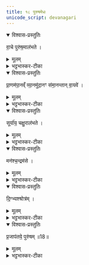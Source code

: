 ```yaml
---
title: १८ पुरुषमेधः
unicode_script: devanagari
---
```



<details open><summary>विश्वास-प्रस्तुतिः</summary>

वा॒चे पुरु॑ष॒माल॑भते ।
</details>

<details><summary>मूलम्</summary>

वा॒चे पुरु॑ष॒माल॑भते ।
</details>

<details><summary>भट्टभास्कर-टीका</summary>

1वाचे पुरुषं वाचः पूरकं शरीरम् ।   
</details>

<details open><summary>विश्वास-प्रस्तुतिः</summary>

प्रा॒णम॑पा॒नव्ँ व्या॒नमु॑दा॒नꣳ स॑मा॒नन्तान् वा॒यवे॑ ।     
</details>

<details><summary>मूलम्</summary>

प्रा॒णम॑पा॒नव्ँ व्या॒नमु॑दा॒नꣳ स॑मा॒नन्तान् वा॒यवे॑ ।     
</details>

<details><summary>भट्टभास्कर-टीका</summary>

प्राणादीन् तस्मिन् शरीरे स्थितान् वायुवृत्तिभेदान् ।
</details>

<details open><summary>विश्वास-प्रस्तुतिः</summary>

सूर्या॑य॒ चक्षु॒राल॑भते ।
</details>

<details><summary>मूलम्</summary>

सूर्या॑य॒ चक्षु॒राल॑भते ।
</details>

<details><summary>भट्टभास्कर-टीका</summary>

सूर्याय चक्षुः तस्मिन्नेव शरीरे स्थितम् ।
</details>

<details open><summary>विश्वास-प्रस्तुतिः</summary>

मन॑श्च॒न्द्रम॑से ।
</details>

<details><summary>मूलम्</summary>

मन॑श्च॒न्द्रम॑से ।
</details>

<details><summary>भट्टभास्कर-टीका</summary>

चन्द्रमसे मनः । मनसः प्रथमनिर्देशः सर्वप्रवृत्तिहेतुत्वेन तस्य प्राधान्यात् ।
</details>

<details open><summary>विश्वास-प्रस्तुतिः</summary>

दि॒ग्भ्यश्श्रोत्र॑म् ।
</details>

<details><summary>मूलम्</summary>

दि॒ग्भ्यश्श्रोत्र॑म् ।
</details>

<details><summary>भट्टभास्कर-टीका</summary>

दिग्भ्यः श्रोत्रं तत्रस्थम् ।
</details>

<details open><summary>विश्वास-प्रस्तुतिः</summary>

प्र॒जाप॑तये॒ पुरु॑षम् ॥18॥  
</details>

<details><summary>मूलम्</summary>

प्र॒जाप॑तये॒ पुरु॑षम् ॥18॥  
</details>

<details><summary>भट्टभास्कर-टीका</summary>

प्रजापतये सर्वपुरुषसमष्टिभूताय पुरुषं शरीरानुप्रविष्टमात्मानम् ॥

इति तृतीये चतुर्थे अष्टादशोऽनुवाकः ॥  

</details>

